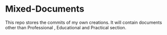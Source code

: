 # Mixed-Documents
This repo stores the commits of my own creations. It will contain documents other than Professional , Educational and Practical section.
